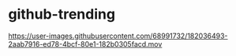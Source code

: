 # github-trending
https://user-images.githubusercontent.com/68991732/182036493-2aab7916-ed78-4bcf-80e1-182b0305facd.mov
